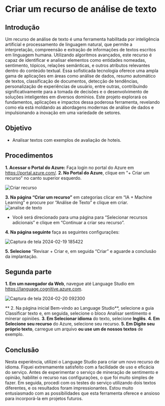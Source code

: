 # Criar um recurso de análise de texto
## Introdução
Um recurso de análise de texto é uma ferramenta habilitada por inteligência artificial e processamento de linguagem natural, que permite a interpretação, compreensão e extração de informações de textos escritos em linguagem humana. Utilizando algoritmos avançados, este recurso é capaz de identificar e analisar elementos como entidades nomeadas, sentimento, tópicos, relações semânticas, e outros atributos relevantes dentro do conteúdo textual. Essa sofisticada tecnologia oferece uma ampla gama de aplicações em áreas como análise de dados, resumo automático de textos, classificação de documentos, detecção de tendências, personalização de experiências de usuário, entre outras, contribuindo significativamente para a tomada de decisões e o desenvolvimento de soluções inteligentes em diversos domínios.
Este projeto explorará os fundamentos, aplicações e impactos dessa poderosa ferramenta, revelando como ela está moldando as abordagens modernas de análise de dados e impulsionando
a inovação em uma variedade de setores.

## Objetivo
* Analisar textos com  exemplos de avaliação de hoteis.

## Procedimentos


**1. Acessar o Portal do Azure:** Faça login no portal do Azure em https://portal.azure.com/.
**2. No Portal do Azure**, clique em "+ Criar um recurso" no canto superior esquerdo.
   
![Criar recurso](https://github.com/siqueirago/analise-de-sentimentos-opini-es/assets/152822615/190f5eae-5b80-4211-8367-c760560d3d95)


**3. 	Na página “Criar um recurso”** em categorias clicar em “IA + Machine Learning” e procure por “Análise de Texto” e clique em criar.
![analise de texto](https://github.com/siqueirago/analise-de-sentimentos-opini-es/assets/152822615/f02a4881-22db-41d1-a6a2-918d73acd89f)

* Você será direcionado para uma página para “Selecionar recursos adicionais” e clique em “Continuar a criar seu recurso”.

**4. Na página seguinte** faça as seguintes configurações:

![Captura de tela 2024-02-19 185422](https://github.com/siqueirago/analise-de-sentimentos-opini-es/assets/152822615/cddbce78-4d69-4021-8610-d62531b9fe17)

**5. 	Selecione** “Revisar + Criar e, em seguida “Criar” e aguarde a conclusão da implantação.

## Segunda parte
**1. Em um navegador da Web**, navegue até Language Studio em https://language.cognitive.azure.com.

![Captura de tela 2024-02-20 092300](https://github.com/siqueirago/analise-de-sentimentos-opini-es/assets/152822615/6dd9aacc-4991-422a-bf25-3182d11bbe5b)

** 2.  Na página inicial Bem-vindo ao Language Studio**, selecione a guia Classificar texto e, em seguida, selecione o bloco Analisar sentimento e minerar opiniões.
**3. Em Selecionar idioma** do texto, selecione **Inglês**.
**4. Em Selecione seu recurso** do Azure, selecione seu recurso.
**5. Em Digite seu próprio texto**, carregue um arquivo **ou use um de nossos textos** de exemplo.
   
## Conclusão
Nesta experiência, utilizei o Language Studio para criar um novo recurso de idioma. 
Fiquei extremamente satisfeito com a facilidade de uso e eficácia do serviço. Antes de experimentar o serviço de mineração de sentimento e opinião, 
habilitei o recurso nas configurações, o que foi muito simples de fazer. Em seguida, procedi com os testes do serviço utilizando dois textos diferentes, 
e os resultados foram impressionantes. Estou muito entusiasmado com as possibilidades que esta ferramenta oferece e ansioso para incorporá-la em projetos futuros.
